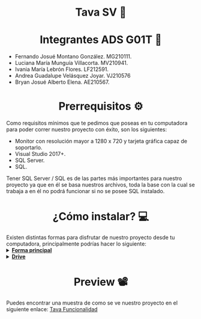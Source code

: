<h1 align="center"> Tava SV 🐧 </h1>

<h1 align="center"> Integrantes ADS G01T 🎯 </h1>

- Fernando Josué Montano González. MG210111.
- Luciana María Munguía Villacorta. MV210941.
- Ivania María Lebrón Flores. LF212591.
- Andrea Guadalupe Velásquez Joyar. VJ210576
- Bryan Josué Alberto Elena. AE210567.

<h1 align="center"> Prerrequisitos ⚙️ </h1>
Como requisitos mínimos que te pedimos que poseas en tu computadora para poder correr nuestro proyecto con éxito, son los siguientes:

- Monitor con resolución mayor a 1280 x 720 y tarjeta gráfica capaz de soportarlo.
- Visual Studio 2017+.
- SQL Server.
- SQL. <br>

Tener SQL Server / SQL es de las partes más importantes para nuestro proyecto ya que en él se basa nuestros archivos, toda la base con la cual se trabaja a en él no podrá funcionar si no se posee SQL instalado.


<h1 align="center"> ¿Cómo instalar? 💻 </h1>
Existen distintas formas para disfrutar de nuestro proyecto desde tu computadora, principalmente podrías hacer lo siguiente: <br>

<details> 
   <summary><b><u>Forma principal</u></b></summary>
Para esta forma es necesario de tener instalado Git: https://git-scm.com/
  
1. Una vez instalado Git, abrimos una consola de Git Bash. <br>
![Captura de pantalla 2022-03-29 165143](https://user-images.githubusercontent.com/73325232/160719671-fe42b532-7b1e-4d5c-b379-493e1ccafab0.png) <br>

2. Escribimos en el bash el siguiente comando: 
  `git clone https://github.com/fernandomontano/tava-sv.git`
  
3. En el proyecto que se nos acaba de crear, entramos al archivo "Tava.sln".
 
 </details>

<details> 
   <summary><b><u>Drive</u></b></summary>
Descargarlo por Google Drive a través del siguiente enlace: <a href="https://drive.google.com/file/d/1Ktx65l1UJuwg5WeC4TqlfO1ZuuMj3r-Q/view?usp=sharing"> Tava SV </a>

  
</details>

<h1 align="center"> Preview 📽️ </h1>
Puedes encontrar una muestra de como se ve nuestro proyecto en el siguiente enlace: <a href="https://drive.google.com/file/d/1BNcsepAXVgd12GFtMZbTisq-zFmZIsq6/view"> Tava Funcionalidad </a>
